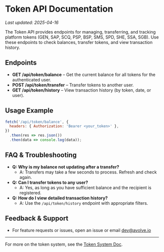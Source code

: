 # Token API Documentation

_Last updated: 2025-04-16_

The Token API provides endpoints for managing, transferring, and tracking platform tokens (GEN, SAP, SCQ, PSP, BSP, SMS, SPD, SHE, SSA, SGB). Use these endpoints to check balances, transfer tokens, and view transaction history.

## Endpoints

- **GET /api/token/balance** – Get the current balance for all tokens for the authenticated user.
- **POST /api/token/transfer** – Transfer tokens to another user.
- **GET /api/token/history** – View transaction history (by token, date, or user).

## Usage Example

```js
fetch('/api/token/balance', {
  headers: { Authorization: 'Bearer <your_token>' },
})
  .then(res => res.json())
  .then(data => console.log(data));
```

## FAQ & Troubleshooting

- **Q: Why is my balance not updating after a transfer?**
  - A: Transfers may take a few seconds to process. Refresh and check again.
- **Q: Can I transfer tokens to any user?**
  - A: Yes, as long as you have sufficient balance and the recipient is registered.
- **Q: How do I view detailed transaction history?**
  - A: Use the `/api/token/history` endpoint with appropriate filters.

## Feedback & Support

- For feature requests or issues, open an issue or email dev@avolve.io

---

For more on the token system, see the [Token System Doc](../TOKEN-SYSTEM.md).
